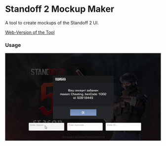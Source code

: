 # Standoff 2 Mockup Maker
A tool to create mockups of the Standoff 2 UI.

[Web-Version of the Tool](https://wanja01yt.github.io/standoff2-mockupmaker/)

### Usage
![](https://github.com/Wanja01YT/standoff2-mockupmaker/blob/main/usage.gif)
